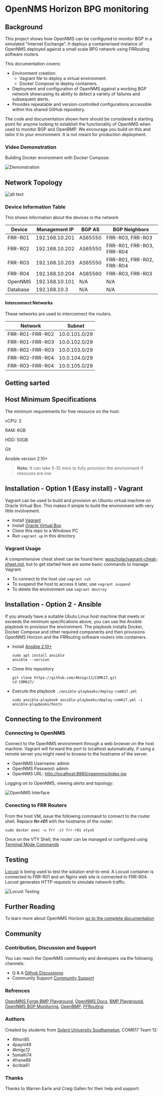 # OpenNMS Horizon BPG  monitoring


## Background

This project shows how OpenNMS can be configured to monitor BGP in a simulated "Internet Exchange”. It deploys a containerised instance of OpenNMS deployed against a small scale BPG network using FRRouting software routers.

This documentation covers:

- Environment creation:
  - Vagrant file to deploy a virtual environment.
  - Docker Compose to deploy containers.
- Deployment and configuration of OpenNMS against a working BGP network showcasing its ability to detect a variety of failures and subsequent alerts.
- Provides repeatable and version-controlled configurations accessible within this shared GitHub repository.

The code and documentation shown here should be considered a starting point for anyone looking to establish the functionality of OpenNMS when used to monitor BGP and OpenBMP. We encourage you build on this and tailor it to your environment.  It is not meant for production deployment.

### Video Demonstration

Building Docker environment with Docker Compose:

![Demonstration](./software-routers/gifs/demo-fancy.gif)

## Network Topology

![alt text](./software-routers/BGP%20Network%20Topology%20(1)-Virtual.jpg)

### Device Information Table

This shows information about the devices in the network

| Device   | Management IP   | BGP AS       | BGP Neighbors             |
| ---------| ----------------| ------------ | --------------------------|
| FRR-R01  | 192.168.10.201  | AS65550      | FRR-R03, FRR-R03          |
| FRR-R02  | 192.168.10.202  | AS65550      | FRR-R01, FRR-R03, FRR-R04 |
| FRR-R03  | 192.168.10.203  | AS65550      | FRR-R01, FRR-R02, FRR-R04 |
| FRR-R04  | 192.168.10.204  | AS65560      | FRR-R03, FRR-R03          |
| OpenNMS  | 192.168.10.101  | N/A          | N/A                       |
| Database | 192.168.10.3    | N/A          | N/A                       |

#### Interconnect Networks

These networks are used to interconnect the routers.

| Network          | Subnet          |
| -----------------| ----------------|
| FRR-R01-FRR-R02  | 10.0.101.0/29   |
| FRR-R01-FRR-R03  | 10.0.102.0/29   |
| FRR-R02-FRR-R03  | 10.0.103.0/29   |
| FRR-R02-FRR-R04  | 10.0.104.0/29   |
| FRR-R03-FRR-R04  | 10.0.105.0/29   |

## Getting sarted

## Host Minimum Specifications

The minimum requirements for free resource on the host:

vCPU: 2

RAM: 6GB

HDD: 50GB

Git

Ansible version 2.10+

> **Note:**
It can take 5-10 mins to fully provision the environment if resouces are low

## Installation - Option 1 (Easy install) - Vagrant

Vagrant can be used to build and provision an Ubuntu virtual machine on Oracle Virtual Box. This makes it simple to build the environment with very little involvement.

- Install [Vagrant](https://www.vagrantup.com/)
- Install [Oracle Virtual Box](https://www.virtualbox.org/)
- Clone this repo to a Windows PC
- Run `vagrant up` in this directory

### Vagrant Usage

A comprehensive cheat sheet can be found here: [wpscholar/vagrant-cheat-sheet.md](https://gist.github.com/wpscholar/a49594e2e2b918f4d0c4), but to get started here are some basic commands to manage Vagrant.

- To connect to the host use `vagrant ssh`
- To suspend the host to access it later, use `vagrant suspend`
- To delete the environment use `vagrant destroy`

## Installation - Option 2 - Ansible

If you already have a suitable Ubutu Linux host machine that meets or exceeds the minimum specifications above, you can use the Ansible playbook to provision the environment. The playbook installs Docker, Docker Compose and other required components and then provisions OpenNMS Horizon and the FRRouting software routers into containers.

- Install [Ansible 2.10+](https://docs.ansible.com/ansible/latest/installation_guide/intro_installation.html)

      sudo apt install ansible
      ansible --version

- Clone this repository

      git clone https://github.com/4knigc12/COM617.git
      cd COM617/

- Execute the playbook `./ansible-playbooks/deploy-com617.yml`

      sudo ansible-playbook ansible-playbooks/deploy-com617.yml -i ansible-playbooks/hosts

## Connecting to the Environment

### Connecting to OpenNMS

Connect to the OpenNMS environment through a web browser on the host machine. Vagrant will forward the port to localhost automatically, if using a remote server you might need to browse to the hostname of the server.

- OpenNMS Username: admin
- OpenNMS Password: admin
- OpenNMS URL: [http://localhost:8980/opennms/index.jsp](http://localhost:8980/opennms/index.jsp)

Logging on to OpenNMS, viewing alerts and topology:

![OpenNMS Interface](./software-routers/gifs/opennms-demo-fancy.gif)

### Conecting to FRR Routers

From the host VM, issue the following command to connect to the router shell. Replace **frr-r01** with the hostname of the router:

    sudo docker exec -u frr -it frr-r01 vtysh

Once on the VTY Shell, the router can be managed or configured using [Terminal Mode Commands](https://docs.frrouting.org/en/latest/basic.html#terminal-mode-commands)

## Testing

[Locust](https://locust.io/) is being used to test the solution end-to-end. A Locust container is connected to FRR-R01 and an Nginx web site is connected to FRR-R04. Locust generates HTTP requests to simulate network traffic.

![Locust Testing](./software-routers/gifs/locust-demo.gif)

## Further Reading

To learn more about OpenNMS Horizon [go to the complete documentation](https://docs.opennms.com/start-page/1.0.0/index.html)

## Community

### Contribution, Discussion and Support

You can reach the OpenNMS community and developers via the following channels:

- Q & A [Github Discussions](https://github.com/OpenNMS)
- Community Support [Community Support](https://opennms.discourse.group/)

### Refrences

[OpenMNS Forge BMP Playground](https://github.com/opennms-forge/bmp-playground),
[OpenNMS Docs](https://vault.opennms.com/docs/opennms/releases/27.2.0/guide-admin/guide-admin.pdf),
[BMP Playground](https://blog.no42.org/article/bmp-playground/),
[OpenNMS BGP Monitoring](https://www.opennms.com/en/blog/2020-04-21-new-in-opennms-bgp-monitoring-protocol-bmp-functionality/),
[OpenBMP](https://www.openbmp.org/),
[FFRouting](https://frrouting.org/)

### Authors

Created by students from [Solent University Southampton](https://www.solent.ac.uk/), COM617 Team 12:

- 4thori85  
- 4paynl49  
- 4knigc12
- 5smalh74
- 4frane88
- 4criba61

### Thanks

Thanks to Warren Earle and Craig Gallen for their help and support.
